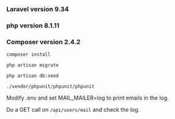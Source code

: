 ### Laravel version 9.34
### php version 8.1.11
### Composer version 2.4.2 

``` composer install ```

``` php artisan migrate ```

``` php artisan db:seed ```

``` ./vendor/phpunit/phpunit/phpunit ```

Modify .env and set MAIL_MAILER=log to print emails in the log.

Do a GET call on ```/api/users/mail``` and check the log.
